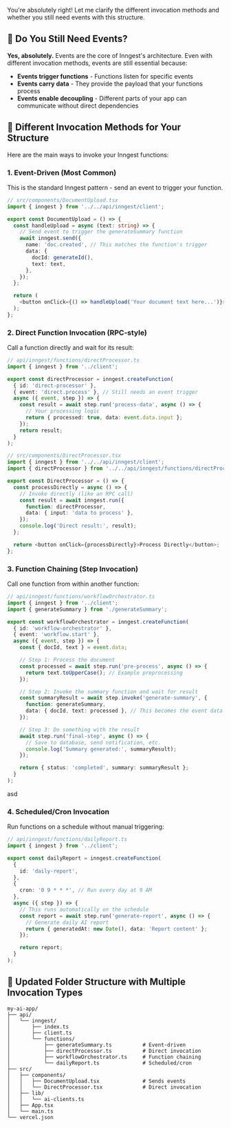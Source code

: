 You're absolutely right! Let me clarify the different invocation methods and whether you still need events with this structure.

## 🤔 Do You Still Need Events?

**Yes, absolutely.** Events are the core of Inngest's architecture. Even with different invocation methods, events are still essential because:

- **Events trigger functions** - Functions listen for specific events
- **Events carry data** - They provide the payload that your functions process
- **Events enable decoupling** - Different parts of your app can communicate without direct dependencies

## 🚀 Different Invocation Methods for Your Structure

Here are the main ways to invoke your Inngest functions:

### 1. **Event-Driven (Most Common)**

This is the standard Inngest pattern - send an event to trigger your function.

```typescript
// src/components/DocumentUpload.tsx
import { inngest } from '../../api/inngest/client';

export const DocumentUpload = () => {
  const handleUpload = async (text: string) => {
    // Send event to trigger the generateSummary function
    await inngest.send({
      name: 'doc.created', // This matches the function's trigger
      data: {
        docId: generateId(),
        text: text,
      },
    });
  };

  return (
    <button onClick={() => handleUpload('Your document text here...')}>Upload and Summarize</button>
  );
};
```

### 2. **Direct Function Invocation (RPC-style)**

Call a function directly and wait for its result:

```typescript
// api/inngest/functions/directProcessor.ts
import { inngest } from '../client';

export const directProcessor = inngest.createFunction(
  { id: 'direct-processor' },
  { event: 'direct.process' }, // Still needs an event trigger
  async ({ event, step }) => {
    const result = await step.run('process-data', async () => {
      // Your processing logic
      return { processed: true, data: event.data.input };
    });
    return result;
  }
);
```

```typescript
// src/components/DirectProcessor.tsx
import { inngest } from '../../api/inngest/client';
import { directProcessor } from '../../api/inngest/functions/directProcessor';

export const DirectProcessor = () => {
  const processDirectly = async () => {
    // Invoke directly (like an RPC call)
    const result = await inngest.run({
      function: directProcessor,
      data: { input: 'data to process' },
    });
    console.log('Direct result:', result);
  };

  return <button onClick={processDirectly}>Process Directly</button>;
};
```

### 3. **Function Chaining (Step Invocation)**

Call one function from within another function:

```typescript
// api/inngest/functions/workflowOrchestrator.ts
import { inngest } from '../client';
import { generateSummary } from './generateSummary';

export const workflowOrchestrator = inngest.createFunction(
  { id: 'workflow-orchestrator' },
  { event: 'workflow.start' },
  async ({ event, step }) => {
    const { docId, text } = event.data;

    // Step 1: Process the document
    const processed = await step.run('pre-process', async () => {
      return text.toUpperCase(); // Example preprocessing
    });

    // Step 2: Invoke the summary function and wait for result
    const summaryResult = await step.invoke('generate-summary', {
      function: generateSummary,
      data: { docId, text: processed }, // This becomes the event data
    });

    // Step 3: Do something with the result
    await step.run('final-step', async () => {
      // Save to database, send notification, etc.
      console.log('Summary generated:', summaryResult);
    });

    return { status: 'completed', summary: summaryResult };
  }
);
```
asd
### 4. **Scheduled/Cron Invocation**

Run functions on a schedule without manual triggering:

```typescript
// api/inngest/functions/dailyReport.ts
import { inngest } from '../client';

export const dailyReport = inngest.createFunction(
  {
    id: 'daily-report',
  },
  {
    cron: '0 9 * * *', // Run every day at 9 AM
  },
  async ({ step }) => {
    // This runs automatically on the schedule
    const report = await step.run('generate-report', async () => {
      // Generate daily AI report
      return { generatedAt: new Date(), data: 'Report content' };
    });

    return report;
  }
);
```

## 🔧 Updated Folder Structure with Multiple Invocation Types

```
my-ai-app/
├── api/
│   └── inngest/
│       ├── index.ts
│       ├── client.ts
│       └── functions/
│           ├── generateSummary.ts          # Event-driven
│           ├── directProcessor.ts          # Direct invocation
│           ├── workflowOrchestrator.ts     # Function chaining
│           └── dailyReport.ts              # Scheduled/cron
├── src/
│   ├── components/
│   │   ├── DocumentUpload.tsx              # Sends events
│   │   └── DirectProcessor.tsx             # Direct invocation
│   ├── lib/
│   │   └── ai-clients.ts
│   ├── App.tsx
│   └── main.ts
└── vercel.json
```


